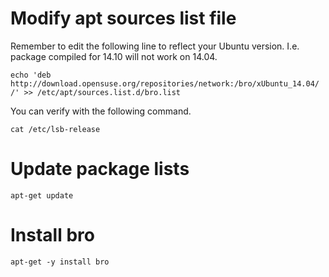 # Modify apt sources list file

Remember to edit the following line to reflect your Ubuntu version. I.e. package compiled for 14.10 will not work on 14.04.

```
echo 'deb http://download.opensuse.org/repositories/network:/bro/xUbuntu_14.04/ /' >> /etc/apt/sources.list.d/bro.list
```

You can verify with the following command.

```
cat /etc/lsb-release
```

# Update package lists

```
apt-get update
```

# Install bro

```
apt-get -y install bro
```